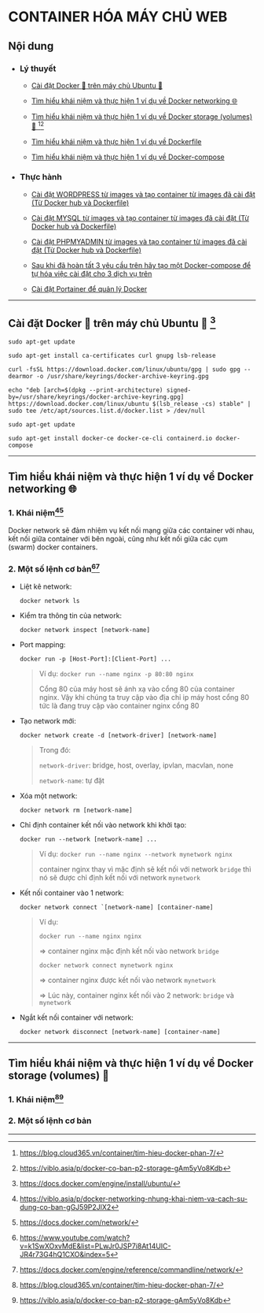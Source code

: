 # CONTAINER HÓA MÁY CHỦ WEB

## Nội dung

- ### Lý thuyết

  - [Cài đặt Docker :whale: trên máy chủ Ubuntu :penguin:](#install-docker-ubuntu)

  - [Tìm hiểu khái niệm và thực hiện 1 ví dụ về Docker networking :globe_with_meridians:](#docker-netwoking)

  - [Tìm hiểu khái niệm và thực hiện 1 ví dụ về Docker storage (volumes) :file_folder: ](#docker-volume)[^6][^7]

  - [Tìm hiểu khái niệm và thực hiện 1 ví dụ về Dockerfile](#Dockerfile)

  - [Tìm hiểu khái niệm và thực hiện 1 ví dụ về Docker-compose](#docker-compose)

- ### Thực hành 

  - [Cài đặt WORDPRESS từ images và tạo container từ images đã cài đặt (Từ Docker hub và Dockerfile)](#wordpress)

  - [Cài đặt MYSQL từ images và tạo container từ images đã cài đặt (Từ Docker hub và Dockerfile)](#mysql)

  - [Cài đặt PHPMYADMIN từ images và tạo container từ images đã cài đặt (Từ Docker hub và Dockerfile)](#phpmyadmin)

  - [Sau khi đã hoàn tất 3 yêu cầu trên hãy tạo một Docker-compose để tự hóa việc cài đặt cho 3 dịch vụ trên](#usage-docker-compose)

  - [Cài đặt Portainer để quản lý Docker](#portainer)

*** 

## Cài đặt Docker :whale: trên máy chủ Ubuntu :penguin: <a id="install-docker-ubuntu"></a>[^1]

    sudo apt-get update
>
    sudo apt-get install ca-certificates curl gnupg lsb-release
>
    curl -fsSL https://download.docker.com/linux/ubuntu/gpg | sudo gpg --dearmor -o /usr/share/keyrings/docker-archive-keyring.gpg
>
    echo "deb [arch=$(dpkg --print-architecture) signed-by=/usr/share/keyrings/docker-archive-keyring.gpg] https://download.docker.com/linux/ubuntu $(lsb_release -cs) stable" | sudo tee /etc/apt/sources.list.d/docker.list > /dev/null
>
    sudo apt-get update
>
    sudo apt-get install docker-ce docker-ce-cli containerd.io docker-compose

*** 

## Tìm hiểu khái niệm và thực hiện 1 ví dụ về Docker networking :globe_with_meridians: <a id="docker-netwoking"></a>

### 1. Khái niệm[^2][^5]

Docker network sẽ đảm nhiệm vụ kết nối mạng giữa các container với nhau, kết nối giữa container với bên ngoài, cũng như kết nối giữa các cụm (swarm) docker containers.

### 2. Một số lệnh cơ bản[^3][^4]

- Liệt kê network:
    
      docker network ls

- Kiểm tra thông tin của network:

      docker network inspect [network-name]

- Port mapping:

      docker run -p [Host-Port]:[Client-Port] ...
    
    > Ví dụ: `docker run --name nginx -p 80:80 nginx`
    >
    > Cổng 80 của máy host sẽ ánh xạ vào cổng 80 của container nginx. Vậy khi chúng ta truy cập vào địa chỉ ip máy host cổng 80 tức là đang truy cập vào container nginx cổng 80

- Tạo network mới:

      docker network create -d [network-driver] [network-name]

    > Trong đó:
    >
    > `network-driver`: bridge, host, overlay, ipvlan, macvlan, none
    > 
    > `network-name`: tự đặt

- Xóa một network:

      docker network rm [network-name]

- Chỉ định container kết nối vào network khi khởi tạo:
      
      docker run --network [network-name] ...

    > Ví dụ: `docker run --name nginx --network mynetwork nginx`
    > 
    > container nginx thay vì mặc định sẽ kết nối với network `bridge` thì nó sẽ được chỉ định kết nối với network `mynetwork` 

- Kết nối container vào 1 network:

      docker network connect `[network-name] [container-name]

    > Ví dụ: 
    >
    > `docker run --name nginx nginx`
    >
    > => container nginx mặc định kết nối vào network `bridge`
    > 
    > `docker network connect mynetwork nginx`
    >
    > => container nginx được kết nối vào network `mynetwork`
    >
    > => Lúc này, container nginx kết nối vào 2 network: `bridge` và `mynetwork`

- Ngắt kết nối container với network:

      docker network disconnect [network-name] [container-name]

***

## Tìm hiểu khái niệm và thực hiện 1 ví dụ về Docker storage (volumes) :file_folder: <a id="docker-volume"></a>

### 1. Khái niệm[^6][^7]

### 2. Một số lệnh cơ bản

***

[^1]: https://docs.docker.com/engine/install/ubuntu/
[^2]: https://viblo.asia/p/docker-networking-nhung-khai-niem-va-cach-su-dung-co-ban-gGJ59P2JlX2
[^3]: https://www.youtube.com/watch?v=k1SwXOxvMdE&list=PLwJr0JSP7i8At14UIC-JR4r73G4hQ1CXO&index=5
[^4]: https://docs.docker.com/engine/reference/commandline/network/
[^5]: https://docs.docker.com/network/
[^6]: https://blog.cloud365.vn/container/tim-hieu-docker-phan-7/
[^7]: https://viblo.asia/p/docker-co-ban-p2-storage-gAm5yVo8Kdb







